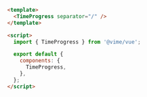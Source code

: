 ```html {2,6,10} title="example.vue"
<template>
  <TimeProgress separator="/" />
</template>

<script>
  import { TimeProgress } from '@vime/vue';

  export default {
    components: {
      TimeProgress,
    },
  };
</script>
```
